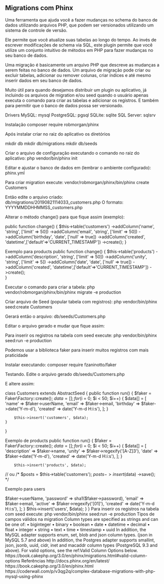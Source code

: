 ## Migrations com Phinx

Uma ferramenta que ajuda você a fazer mudanças no schema do banco de dados utilizando arquivos PHP, que podem ser versionados utilizando um sistema de controle de versão.

Ele permite que você atualize suas tabelas ao longo do tempo. Ao invés de escrever modificações de schema via SQL, este plugin permite que você utilize um conjunto intuitivo de métodos em PHP para fazer mudanças no seu banco de dados.

Uma migração é basicamente um arquivo PHP que descreve as mudanças a serem feitas no banco de dados. Um arquivo de migração pode criar ou excluir tabelas, adicionar ou remover colunas, criar índices e até mesmo inserir dados em seu banco de dados.

Muito útil para quando desejamos distribuir um plugin ou aplicativo, já incluindo os arquivos de migration e/ou seed quando o usuário apenas executa o comando para criar as tabelas e adicionar os registros. E também para permitir que o banco de dados possa ser versionado.


Drivers
    MySQL: mysql
    PostgreSQL: pgsql
    SQLite: sqlite
    SQL Server: sqlsrv

Instalação
composer require robmorgan/phinx

Após instalar criar no raiz do aplicativo os diretórios

mkdir db
mkdir db/migrations
mkdir db/seeds

Criar o arquivo de configuração executando o comando no raiz do aplicativo:
php vendor/bin/phinx init

Editar e ajustar o banco de dados em (lembrar o ambiente configurado):
phinx.yml

Para criar migration execute:
vendor/robmorgan/phinx/bin/phinx create Customers

Então edite o arquivo criado:
db/migrations/20190821114033_customers.php
O formato: YYYYMMDDHHMMSS_customers.php

Alterar o método change() para que fique assim (exemplo):

public function change()
{
		$this->table('customers')
		    ->addColumn('name', 'string', ['limit' => 50])
		    ->addColumn('email', 'string', ['limit' => 50])
		    ->addColumn('birthday', 'date', ['null' => true])
		    ->addColumn('created', 'datetime',['default'=>'CURRENT_TIMESTAMP'])
		    ->create();
}

Exemplo para products
	public function change()
	{
			$this->table('products')
				->addColumn('description', 'string', ['limit' => 50])
				->addColumn('unity', 'string', ['limit' => 5])
				->addColumn('date', 'date', ['null' => true])
				->addColumn('created', 'datetime',['default'=>'CURRENT_TIMESTAMP'])
				->create();       
	}


Executar o comando para criar a tabela:
php vendor/robmorgan/phinx/bin/phinx migrate -e production

Criar arquivo de Seed (popular tabela com registros):
php vendor/bin/phinx seed:create Customers

Gerará então o arquivo:
db/seeds/Customers.php

Editar o arquivo gerado e mudar que fique assim:

Para inserir os registros na tabela com seed execute:
php vendor/bin/phinx seed:run -e production


Podemos usar a biblioteca faker para inserir muitos registros com mais praticidade

Instalar executando:
composer require fzaninotto/faker

Testando. Edite o arquivo gerado 
db/seeds/Customers.php

E altere assim:

class Customers extends AbstractSeed
{
    public function run()
    {
        $faker = Faker\Factory::create();
        $data = [];
        for ($i = 0; $i < 50; $i++) {
            $data[] = [
                'name'      => $faker->userName,
                'email'         => $faker->email,
                'birthday'    => $faker->date('Y-m-d'),
                'created'       => date('Y-m-d H:i:s'),
            ];
        }

        $this->insert('customers', $data);
    }
}

Exemplo de products
    public function run()
    {
        $faker = Faker\Factory::create();
        $data = [];
        for ($i = 0; $i < 50; $i++) {
            $data[] = [
                'description'      => $faker->name,
                'unity'         => $faker->regexify('[A-Z]3'),
                'date'    => $faker->date('Y-m-d'),
                'created'       => date('Y-m-d H:i:s'),
            ];
        }

        $this->insert('products', $data);
// ou
/*
        $posts = $this->table('customers');
        $posts->insert($data)
              ->save();
*/

Exemplo para users

<?php
use Phinx\Seed\AbstractSeed;

class Usuarios extends AbstractSeed
{
    public function run()
    {
        $faker = Faker\Factory::create();
        $data = [];
        for ($i = 0; $i < 50; $i++) {
            $data[] = [
                'name'      => $faker->userName,
                'password'      => sha1($faker->password),
                'email'         => $faker->email,
                'active'    => $faker->regexify('[01]'),
                'created'       => date('Y-m-d H:i:s'),
            ];
        }

        $this->insert('users', $data);
    }
}

Para inserir os registros na tabela com seed execute:
php vendor/bin/phinx seed:run -e production


Tipos de campos válidos na migration
Column types are specified as strings and can be one of:
    • biginteger 
    • binary 
    • boolean 
    • date 
    • datetime 
    • decimal 
    • float 
    • integer 
    • string 
    • text 
    • time 
    • timestamp 
    • uuid 
In addition, the MySQL adapter supports enum, set, blob and json column types. (json in MySQL 5.7 and above)
In addition, the Postgres adapter supports smallint, json, jsonb, uuid, cidr, inet and macaddr column types (PostgreSQL 9.3 and above).
For valid options, see the ref:Valid Column Options below.

https://book.cakephp.org/3.0/en/phinx/migrations.html#valid-column-options 

Referências
http://docs.phinx.org/en/latest/ 
https://book.cakephp.org/3.0/en/phinx.html 
https://coderwall.com/p/v3qg2q/complex-database-migrations-with-php-mysql-using-phinx 
